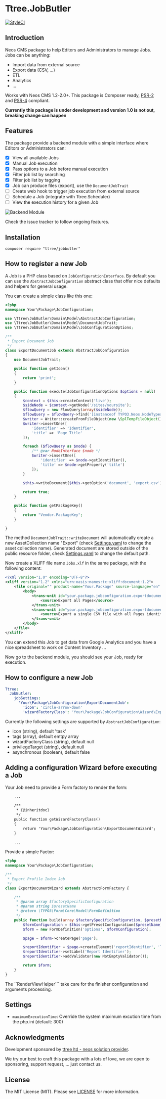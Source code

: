 Ttree.JobButler
===============

[![StyleCI](https://styleci.io/repos/45913813/shield)](https://styleci.io/repos/45913813)

Introduction
------------

Neos CMS package to help Editors and Administrators to manage Jobs. Jobs can be anything:

- Import data from external source
- Export data (CSV, ...)
- ETL
- Analytics
- ...

Works with Neos CMS 1.2-2.0+. This package is Composer ready, [PSR-2] and [PSR-4] compliant.

**Currently this package is under development and version 1.0 is not out, breaking change can happen**

Features
--------

The package provide a backend module with a simple interface where Editors or Administrators can:

- [x] View all available Jobs
- [x] Manual Job execution
- [x] Pass options to a Job before manual execution
- [x] Filter job list by searching
- [x] Filter job list by tagging
- [x] Job can produce files (export), use the ```DocumentJobTrait```
- [ ] Create web hook to trigger job execution from external source
- [ ] Schedule a Job (integrate with Ttree.Scheduler)
- [ ] View the execution history for a given Job

![Backend Module](http://g.recordit.co/N0U74HQIY7.gif)

Check the issue tracker to follow ongoing features.

Installation
------------

```
composer require "ttree/jobbutler"
```

How to register a new Job
-------------------------

A Job is a PHP class based on ```JobConfigurationInterface```. By default you can use the ```AbstractJobConfiguration```
abstract class that offer nice defaults and helpers for general usage.

You can create a simple class like this one:

```php
<?php
namespace Your\Package\JobConfiguration;

use \Ttree\JobButler\Domain\Model\AbstractJobConfiguration;
use \Ttree\JobButler\Domain\Model\DocumentJobTrait;
use \Ttree\JobButler\Domain\Model\JobConfigurationOptions;

/**
 * Export Document Job
 */
class ExportDocumentJob extends AbstractJobConfiguration
{
    use DocumentJobTrait;
    
    public function getIcon()
    {
        return 'print';
    }

    public function execute(JobConfigurationOptions $options = null)
    {
        $context = $this->createContext('live');
        $sideNode = $context->getNode('/sites/yoursite');
        $flowQuery = new FlowQuery(array($sideNode));
        $flowQuery = $flowQuery->find('[instanceof TYPO3.Neos.NodeTypes:Page]');
        $writer = Writer::createFromFileObject(new \SplTempFileObject());
        $writer->insertOne([
            'identifier' => 'Identifier',
            'title' => 'Page Title'
        ]);

        foreach ($flowQuery as $node) {
            /** @var NodeInterface $node */
            $writer->insertOne([
                'identifier' => $node->getIdentifier(),
                'title' => $node->getProperty('title')
            ]);
        }

        $this->writeDocument($this->getOption('document', 'export.csv'), $writer);
        
        return true;
    }

    public function getPackageKey()
    {
        return "Vendor.PackageKey";
    }

}

```

The method ```DocumentJobTrait::writeDocument``` will automatically create a new AssetCollection name "Export"
(check [Settings.yaml](Settings.yaml) to change the asset collection name). Generated document are stored outside
of the public resource folder, check [Settings.yaml](Settings.yaml) to change the default path. 

Now create a XLIFF file name ```Jobs.xlf``` in the same package, with the following content:

```xml
<?xml version="1.0" encoding="UTF-8"?>
<xliff version="1.2" xmlns="urn:oasis:names:tc:xliff:document:1.2">
    <file original="" product-name="Your.Package" source-language="en" datatype="plaintext">
        <body>
            <trans-unit id="your.package.jobconfiguration.exportdocumentjob.name" xml:space="preserve">
				<source>Export all Pages</source>
			</trans-unit>
			<trans-unit id="your.package.jobconfiguration.exportdocumentjob.description" xml:space="preserve">
				<source>Export a single CSV file with all Pages identifier and title.</source>
			</trans-unit>
        </body>
    </file>
</xliff>
```

You can extend this Job to get data from Google Analytics and you have a nice spreadsheet to work on Content Inventory ...

Now go to the backend module, you should see your Job, ready for execution.

How to configure a new Job
--------------------------

```yaml
Ttree:
  JobButler:
    jobSettings:
      'Your\Package\JobConfiguration\ExportDocumentJob':
        'icon': 'circle-arrow-down'
        'wizardFactoryClass': 'Your\Package\JobConfiguration\Wizard\ExportProfileByReportWizard'
```

Currently the following settings are supported by ```AbstractJobConfiguration```:

- icon (string), default 'task'
- tags (array), default emtpy array
- wizardFactoryClass (string), default null
- privilegeTarget (string), default null
- asynchronous (boolean), default false

Adding a configuration Wizard before executing a Job
----------------------------------------------------

Your Job need to provide a Form factory to render the form:

```xml
    ...
    
    /**
     * {@inheritdoc}
     */
    public function getWizardFactoryClass()
    {
        return 'Your\Package\JobConfiguration\ExportDocumentWizard';
    }
    
    ...
```

Provide a simple Factor:

```php
<?php
namespace Your\Package\JobConfiguration;

/**
 * Export Profile Index Job
 */
class ExportDocumentWizard extends AbstractFormFactory {

    /**
     * @param array $factorySpecificConfiguration
     * @param string $presetName
     * @return \TYPO3\Form\Core\Model\FormDefinition
     */
    public function build(array $factorySpecificConfiguration, $presetName) {
        $formConfiguration = $this->getPresetConfiguration($presetName);
        $form = new FormDefinition('options', $formConfiguration);

        $page = $form->createPage('page');

        $reportIdentifier = $page->createElement('reportIdentifier', 'TYPO3.Form:SingleLineText');
        $reportIdentifier->setLabel('Report Identifier');
        $reportIdentifier->addValidator(new NotEmptyValidator());

        return $form;
    }
}

``` 

The ``RenderViewHelper``` take care for the finisher configuration and arguments processing.

Settings
--------

- ```maximumExecutionTime```: Override the system maximum excution time from the php.ini (default: 300)

Acknowledgments
---------------

Development sponsored by [ttree ltd - neos solution provider](http://ttree.ch).

We try our best to craft this package with a lots of love, we are open to sponsoring, support request, ... just contact us.

License
-------

The MIT License (MIT). Please see [LICENSE](LICENSE) for more information.

[PSR-2]: http://www.php-fig.org/psr/psr-2/
[PSR-4]: http://www.php-fig.org/psr/psr-4/
